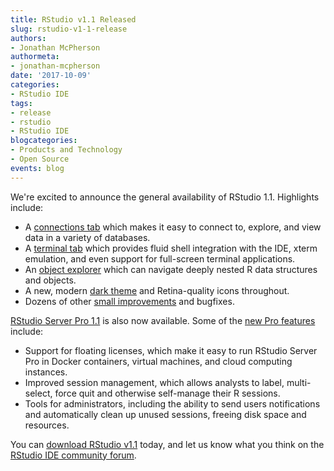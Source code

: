 ```yaml
---
title: RStudio v1.1 Released
slug: rstudio-v1-1-release
authors:
- Jonathan McPherson
authormeta: 
- jonathan-mcpherson
date: '2017-10-09'
categories:
- RStudio IDE
tags:
- release
- rstudio
- RStudio IDE
blogcategories:
- Products and Technology
- Open Source
events: blog
---
```



We're excited to announce the general availability of RStudio 1.1. Highlights include:

- A [connections tab](https://posit.co/blog/rstudio-preview-connections) which makes it easy to connect to, explore, and view data in a variety of databases.
- A [terminal tab](https://posit.co/blog/rstudio-v1-1-preview-terminal) which provides fluid shell integration with the IDE, xterm emulation, and even support for full-screen terminal applications.
- An [object explorer](https://posit.co/blog/rstudio-v1-1-preview-object-explorer) which can navigate deeply nested R data structures and objects.
- A new, modern [dark theme](https://posit.co/blog/rstudio-dark-theme) and Retina-quality icons throughout.
- Dozens of other [small improvements](https://posit.co/blog/rstudio-v1-1-little-things) and bugfixes.

[RStudio Server Pro 1.1](https://www.rstudio.com/products/rstudio-server-pro/) is also now available. Some of the [new Pro features](https://posit.co/blog/rstudio-rsp-1-1-features) include:

- Support for floating licenses, which make it easy to run RStudio Server Pro in Docker containers, virtual machines, and cloud computing instances.
- Improved session management, which allows analysts to label, multi-select, force quit and otherwise self-manage their R sessions.
- Tools for administrators, including the ability to send users notifications and automatically clean up unused sessions, freeing disk space and resources.

You can [download RStudio v1.1](https://www.rstudio.com/products/rstudio/download/) today, and let us know what you think on the [RStudio IDE community forum](https://community.rstudio.com/c/rstudio-ide). 


